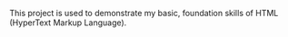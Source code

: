 This project is used to demonstrate my basic, foundation skills of HTML (HyperText Markup Language).